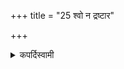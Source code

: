 +++
title = "25 श्वो न द्रष्टार"

+++

<details><summary>कपर्दिस्वामी</summary>

चन्द्रमसं **न द्रष्टारो** नेक्षितारः ।  
चन्द्रादर्शन-कालः प्रतिपत्-पञ्चदश्योस् सन्धिः ।  
स कालः श्वः पूर्वाह्णे भवितेति वा  
पुरस्ताद् यागानुष्ठानात् पूर्वम् अमावास्याम् उपवसेत् ।  
_सिनीवाली_ चैषा ॥
<details>

<details><summary>हरदत्तः</summary>

**श्वस्** सन्निकर्ष इति वा पूर्वेद्युर् उपवसेत्।  
पौर्णमास्याम् उपवासवद् एवानयोर् विषयो द्रष्टव्यः ॥
<details>

<details><summary>Müller</summary>

Or the day when one says, To-morrow they will not see it.

#####  Commentary

In that case, when the real new moon takes place in the fore-noon, abstinence is observed on the day before, and the new moon is called Sinīvālī. Satyavrata reads śvo yukta iti vā instead of śvo na draṣṭāra iti vā. Draṣṭāraḥ should be explained as īkṣitāraḥ, 'they will not see it.' There is much difference of opinion on this subject among different Śākhās, Sūtrakāras, and their commentators; see Taitt. Saṃh. III, 4, 9; Weber, Ind. Stud., V, p. 228.
</details>

<details><summary>थिते</summary>

श्वो न द्रष्टार इति वा २५
</details>
